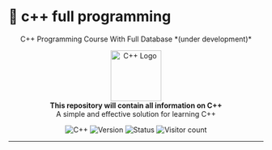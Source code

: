 # 📌 c++ full programming

<p align="center">
  C++ Programming Course With Full Database *(under development)*
</p>

<p align="center">
  <img src="https://isocpp.org/assets/images/cpp_logo.png" alt="C++ Logo" width="100">
  <br>
  <strong>This repository will contain all information on C++</strong>
  <br>
  <span>A simple and effective solution for learning C++</span>
</p>

<p align="center">
  <img src="https://img.shields.io/badge/C%2B%2B-00599C?style=flat&logo=c%2B%2B&logoColor=white" alt="C++">
  <img src="https://img.shields.io/badge/version-0.0.1--alpha-red" alt="Version">
  <img src="https://img.shields.io/badge/status-actively%20developed-yellow" alt="Status">
  <img src="https://visitor-badge.laobi.icu/badge?page_id=d9-cloud.cpp-programming-full" alt="Visitor count">
</p>

---
